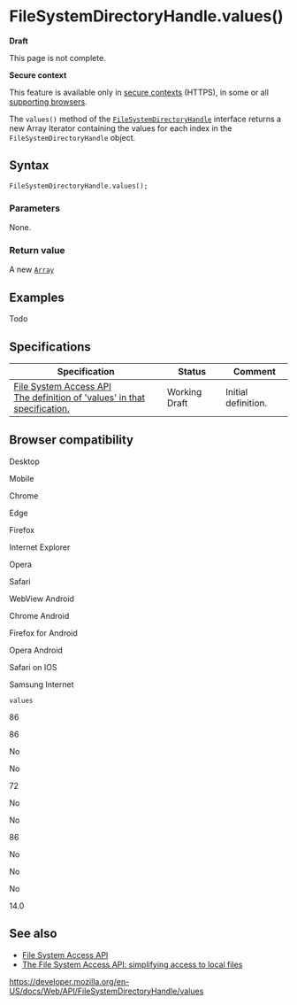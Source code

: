 FileSystemDirectoryHandle.values()
==================================

**Draft**

This page is not complete.

**Secure context**

This feature is available only in [secure contexts](https://developer.mozilla.org/en-US/docs/Web/Security/Secure_Contexts) (HTTPS), in some or all [supporting browsers](#browser_compatibility).

The `values()` method of the [`FileSystemDirectoryHandle`](../filesystemdirectoryhandle) interface returns a new Array Iterator containing the values for each index in the `FileSystemDirectoryHandle` object.

Syntax
------

    FileSystemDirectoryHandle.values();

### Parameters

None.

### Return value

A new [`Array`](https://developer.mozilla.org/en-US/docs/Web/JavaScript/Reference/Global_Objects/Array)

Examples
--------

Todo

Specifications
--------------

<table><thead><tr class="header"><th>Specification</th><th>Status</th><th>Comment</th></tr></thead><tbody><tr class="odd"><td><a href="https://wicg.github.io/file-system-access/#dom-filesystemdirectoryhandle-resolve">File System Access API<br />
<span class="small">The definition of 'values' in that specification.</span></a></td><td><span class="spec-wd">Working Draft</span></td><td>Initial definition.</td></tr></tbody></table>

Browser compatibility
---------------------

Desktop

Mobile

Chrome

Edge

Firefox

Internet Explorer

Opera

Safari

WebView Android

Chrome Android

Firefox for Android

Opera Android

Safari on IOS

Samsung Internet

`values`

86

86

No

No

72

No

No

86

No

No

No

14.0

See also
--------

-   [File System Access API](../file_system_access_api)
-   [The File System Access API: simplifying access to local files](https://web.dev/file-system-access/)

<a href="https://developer.mozilla.org/en-US/docs/Web/API/FileSystemDirectoryHandle/values" class="_attribution-link">https://developer.mozilla.org/en-US/docs/Web/API/FileSystemDirectoryHandle/values</a>
